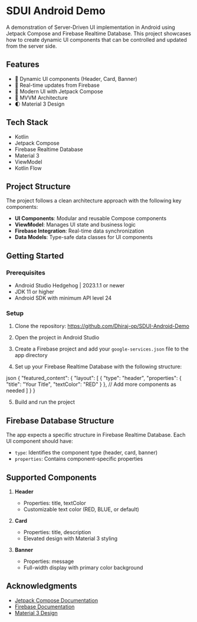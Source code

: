 # SDUI Android Demo

A demonstration of Server-Driven UI implementation in Android using Jetpack Compose and Firebase Realtime Database. This project showcases how to create dynamic UI components that can be controlled and updated from the server side.

## Features

- 🎨 Dynamic UI components (Header, Card, Banner)
- 🔄 Real-time updates from Firebase
- 📱 Modern UI with Jetpack Compose
- 🎯 MVVM Architecture
- 🌓 Material 3 Design

## Tech Stack

- Kotlin
- Jetpack Compose
- Firebase Realtime Database
- Material 3
- ViewModel
- Kotlin Flow

## Project Structure

The project follows a clean architecture approach with the following key components:

- **UI Components**: Modular and reusable Compose components
- **ViewModel**: Manages UI state and business logic
- **Firebase Integration**: Real-time data synchronization
- **Data Models**: Type-safe data classes for UI components

## Getting Started

### Prerequisites

- Android Studio Hedgehog | 2023.1.1 or newer
- JDK 11 or higher
- Android SDK with minimum API level 24

### Setup

1. Clone the repository:
https://github.com/Dhiraj-op/SDUI-Android-Demo

2. Open the project in Android Studio

3. Create a Firebase project and add your `google-services.json` file to the app directory

4. Set up your Firebase Realtime Database with the following structure:

json
{
"featured_content": {
"layout": [
{
"type": "header",
"properties": {
"title": "Your Title",
"textColor": "RED"
}
},
// Add more components as needed
]
}
}

5. Build and run the project

## Firebase Database Structure

The app expects a specific structure in Firebase Realtime Database. Each UI component should have:
- `type`: Identifies the component type (header, card, banner)
- `properties`: Contains component-specific properties

## Supported Components

1. **Header**
   - Properties: title, textColor
   - Customizable text color (RED, BLUE, or default)

2. **Card**
   - Properties: title, description
   - Elevated design with Material 3 styling

3. **Banner**
   - Properties: message
   - Full-width display with primary color background


## Acknowledgments

- [Jetpack Compose Documentation](https://developer.android.com/jetpack/compose)
- [Firebase Documentation](https://firebase.google.com/docs)
- [Material 3 Design](https://m3.material.io/)
